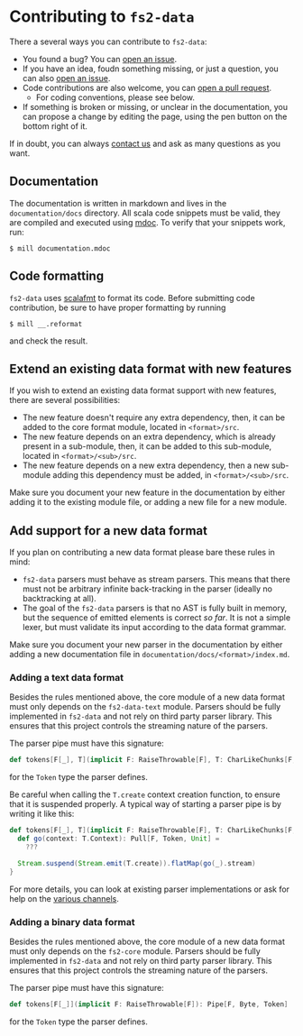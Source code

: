 # Contributing to `fs2-data`

There a several ways you can contribute to `fs2-data`:
 - You found a bug? You can [open an issue][open-issue].
 - If you have an idea, foudn something missing, or just a question, you can also [open an issue][open-issue].
 - Code contributions are also welcome, you can [open a pull request][open-pr].
   - For coding conventions, please see below.
 - If something is broken or missing, or unclear in the documentation, you can propose a change by editing the page,
   using the pen button on the bottom right of it.

If in doubt, you can always [contact us][getting-help] and ask as many questions as you want.

## Documentation

The documentation is written in markdown and lives in the `documentation/docs` directory.
All scala code snippets must be valid, they are compiled and executed using [mdoc][mdoc].
To verify that your snippets work, run:

```shell
$ mill documentation.mdoc
```

## Code formatting

`fs2-data` uses [scalafmt][scalafmt] to format its code. Before submitting code contribution, be sure to have proper formatting by running

```shell
$ mill __.reformat
```

and check the result.

## Extend an existing data format with new features

If you wish to extend an existing data format support with new features, there are several possibilities:
 - The new feature doesn't require any extra dependency, then, it can be added to the core format module, located in `<format>/src`.
 - The new feature depends on an extra dependency, which is already present in a sub-module, then, it can be added to this sub-module, located in `<format>/<sub>/src`.
 - The new feature depends on a new extra dependency, then a new sub-module adding this dependency must be added, in `<format>/<sub>/src`.

Make sure you document your new feature in the documentation by either adding it to the existing module file, or adding a new file for a new module.

## Add support for a new data format

If you plan on contributing a new data format please bare these rules in mind:
 - `fs2-data` parsers must behave as stream parsers. This means that there must not be
   arbitrary infinite back-tracking in the parser (ideally no backtracking at all).
 - The goal of the `fs2-data` parsers is that no AST is fully built in memory, but
   the sequence of emitted elements is correct _so far_. It is not a simple lexer, but
   must validate its input according to the data format grammar.

Make sure you document your new parser in the documentation by either adding a new documentation file in `documentation/docs/<format>/index.md`.

### Adding a text data format

Besides the rules mentioned above, the core module of a new data format must only depends on the `fs2-data-text` module. Parsers should be fully implemented in `fs2-data` and not rely on third party parser library. This ensures that this project controls the streaming nature of the parsers.

The parser pipe must have this signature:

```scala
def tokens[F[_], T](implicit F: RaiseThrowable[F], T: CharLikeChunks[F, T]): Pipe[F, T, Token]
```

for the `Token` type the parser defines.

Be careful when calling the `T.create` context creation function, to ensure that it is suspended properly.
A typical way of starting a parser pipe is by writing it like this:

```scala
def tokens[F[_], T](implicit F: RaiseThrowable[F], T: CharLikeChunks[F, T]): Pipe[F, T, Token] = {
  def go(context: T.Context): Pull[F, Token, Unit] =
    ???

  Stream.suspend(Stream.emit(T.create)).flatMap(go(_).stream)
}
```

For more details, you can look at existing parser implementations or ask for help on the [various channels][getting-help].

### Adding a binary data format

Besides the rules mentioned above, the core module of a new data format must only depends on the `fs2-core` module. Parsers should be fully implemented in `fs2-data` and not rely on third party parser library. This ensures that this project controls the streaming nature of the parsers.

The parser pipe must have this signature:

```scala
def tokens[F[_]](implicit F: RaiseThrowable[F]): Pipe[F, Byte, Token]
```

for the `Token` type the parser defines.

[open-issue]: https://github.com/satabin/fs2-data/issues/new/choose
[open-pr]: https://github.com/satabin/fs2-data/pull/new/master
[scalafmt]: https://scalameta.org/scalafmt/
[getting-help]: ./SUPPORT.md
[mdoc]: https://scalameta.org/mdoc/
